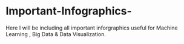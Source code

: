 # Important-Infographics-


Here I will be including all important inforgraphics useful for Machine Learning , Big Data & Data Visualization.
